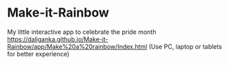 # Make-it-Rainbow
My little interactive app to celebrate the pride month\
https://daliganka.github.io/Make-it-Rainbow/app/Make%20a%20rainbow/Index.html
(Use PC, laptop or tablets for better experience)
